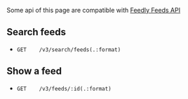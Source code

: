 Some api of this page are compatible with [Feedly Feeds API](https://developer.feedly.com/v3/feeds/)

## Search feeds

- `GET    /v3/search/feeds(.:format)`


## Show a feed

- `GET    /v3/feeds/:id(.:format)`
